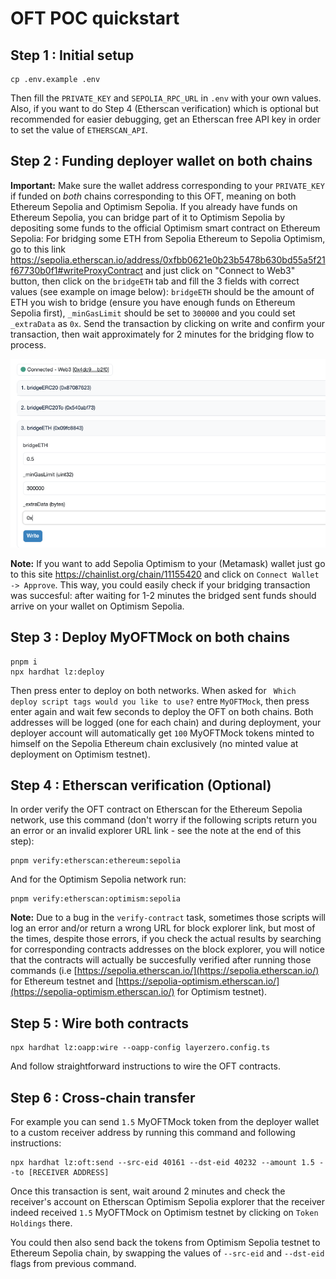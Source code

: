 # OFT POC quickstart

## Step 1 : Initial setup

```
cp .env.example .env
```

Then fill the `PRIVATE_KEY` and `SEPOLIA_RPC_URL` in `.env` with your own values. Also, if you want to do Step 4 (Etherscan verification) which is optional but recommended for easier debugging, get an Etherscan free API key in order to set the value of `ETHERSCAN_API`.

## Step 2 : Funding deployer wallet on both chains

**Important:** Make sure the wallet address corresponding to your `PRIVATE_KEY` if funded on _both_ chains corresponding to this OFT, meaning on both Ethereum Sepolia and Optimism Sepolia. If you already have funds on Ethereum Sepolia, you can bridge part of it to Optimism Sepolia by depositing some funds to the official Optimism smart contract on Ethereum Sepolia:
For bridging some ETH from Sepolia Ethereum to Sepolia Optimism, go to this link https://sepolia.etherscan.io/address/0xfbb0621e0b23b5478b630bd55a5f21f67730b0f1#writeProxyContract and just click on "Connect to Web3" button, then click on the `bridgeETH` tab and fill the 3 fields with correct values (see example on image below): `bridgeETH` should be the amount of ETH you wish to bridge (ensure you have enough funds on Ethereum Sepolia first), `_minGasLimit` should be set to `300000` and you could set `_extraData` as `0x`. Send the transaction by clicking on write and confirm your transaction, then wait approximately for 2 minutes for the bridging flow to process.

![image](./BridgingToOptimismSepolia.png)

**Note:** If you want to add Sepolia Optimism to your (Metamask) wallet just go to this site https://chainlist.org/chain/11155420 and click on `Connect Wallet -> Approve`. This way, you could easily check if your bridging transaction was succesful: after waiting for 1-2 minutes the bridged sent funds should arrive on your wallet on Optimism Sepolia.

## Step 3 : Deploy MyOFTMock on both chains

```
pnpm i
npx hardhat lz:deploy
```

Then press enter to deploy on both networks.
When asked for ` Which deploy script tags would you like to use?` entre `MyOFTMock`, then press enter again and wait few seconds to deploy the OFT on both chains. Both addresses will be logged (one for each chain) and during deployment, your deployer account will automatically get `100` MyOFTMock tokens minted to himself on the Sepolia Ethereum chain exclusively (no minted value at deployment on Optimism testnet).

## Step 4 : Etherscan verification (Optional)

In order verify the OFT contract on Etherscan for the Ethereum Sepolia network, use this command (don't worry if the following scripts return you an error or an invalid explorer URL link - see the note at the end of this step):

```
pnpm verify:etherscan:ethereum:sepolia
```

And for the Optimism Sepolia network run:

```
pnpm verify:etherscan:optimism:sepolia
```

**Note:** Due to a bug in the `verify-contract` task, sometimes those scripts will log an error and/or return a wrong URL for block explorer link, but most of the times, despite those errors, if you check the actual results by searching for corresponding contracts addresses on the block explorer, you will notice that the contracts will actually be succesfully verified after running those commands (i.e [https://sepolia.etherscan.io/](https://sepolia.etherscan.io/) for Ethereum testnet and [https://sepolia-optimism.etherscan.io/](https://sepolia-optimism.etherscan.io/) for Optimism testnet).

## Step 5 : Wire both contracts

```
npx hardhat lz:oapp:wire --oapp-config layerzero.config.ts
```

And follow straightforward instructions to wire the OFT contracts.

## Step 6 : Cross-chain transfer

For example you can send `1.5` MyOFTMock token from the deployer wallet to a custom receiver address by running this command and following instructions:

```
npx hardhat lz:oft:send --src-eid 40161 --dst-eid 40232 --amount 1.5 --to [RECEIVER ADDRESS]
```

Once this transaction is sent, wait around 2 minutes and check the receiver's account on Etherscan Optimism Sepolia explorer that the receiver indeed received `1.5` MyOFTMock on Optimism testnet by clicking on `Token Holdings` there.

You could then also send back the tokens from Optimism Sepolia testnet to Ethereum Sepolia chain, by swapping the values of `--src-eid` and `--dst-eid` flags from previous command.
